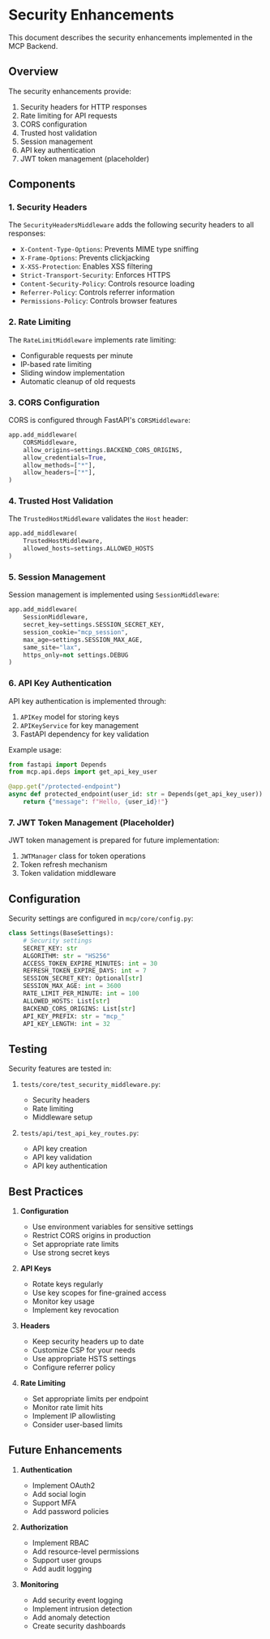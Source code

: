 # Security Enhancements

This document describes the security enhancements implemented in the MCP Backend.

## Overview

The security enhancements provide:

1. Security headers for HTTP responses
2. Rate limiting for API requests
3. CORS configuration
4. Trusted host validation
5. Session management
6. API key authentication
7. JWT token management (placeholder)

## Components

### 1. Security Headers

The `SecurityHeadersMiddleware` adds the following security headers to all responses:

- `X-Content-Type-Options`: Prevents MIME type sniffing
- `X-Frame-Options`: Prevents clickjacking
- `X-XSS-Protection`: Enables XSS filtering
- `Strict-Transport-Security`: Enforces HTTPS
- `Content-Security-Policy`: Controls resource loading
- `Referrer-Policy`: Controls referrer information
- `Permissions-Policy`: Controls browser features

### 2. Rate Limiting

The `RateLimitMiddleware` implements rate limiting:

- Configurable requests per minute
- IP-based rate limiting
- Sliding window implementation
- Automatic cleanup of old requests

### 3. CORS Configuration

CORS is configured through FastAPI's `CORSMiddleware`:

```python
app.add_middleware(
    CORSMiddleware,
    allow_origins=settings.BACKEND_CORS_ORIGINS,
    allow_credentials=True,
    allow_methods=["*"],
    allow_headers=["*"],
)
```

### 4. Trusted Host Validation

The `TrustedHostMiddleware` validates the `Host` header:

```python
app.add_middleware(
    TrustedHostMiddleware,
    allowed_hosts=settings.ALLOWED_HOSTS
)
```

### 5. Session Management

Session management is implemented using `SessionMiddleware`:

```python
app.add_middleware(
    SessionMiddleware,
    secret_key=settings.SESSION_SECRET_KEY,
    session_cookie="mcp_session",
    max_age=settings.SESSION_MAX_AGE,
    same_site="lax",
    https_only=not settings.DEBUG
)
```

### 6. API Key Authentication

API key authentication is implemented through:

1. `APIKey` model for storing keys
2. `APIKeyService` for key management
3. FastAPI dependency for key validation

Example usage:

```python
from fastapi import Depends
from mcp.api.deps import get_api_key_user

@app.get("/protected-endpoint")
async def protected_endpoint(user_id: str = Depends(get_api_key_user)):
    return {"message": f"Hello, {user_id}!"}
```

### 7. JWT Token Management (Placeholder)

JWT token management is prepared for future implementation:

1. `JWTManager` class for token operations
2. Token refresh mechanism
3. Token validation middleware

## Configuration

Security settings are configured in `mcp/core/config.py`:

```python
class Settings(BaseSettings):
    # Security settings
    SECRET_KEY: str
    ALGORITHM: str = "HS256"
    ACCESS_TOKEN_EXPIRE_MINUTES: int = 30
    REFRESH_TOKEN_EXPIRE_DAYS: int = 7
    SESSION_SECRET_KEY: Optional[str]
    SESSION_MAX_AGE: int = 3600
    RATE_LIMIT_PER_MINUTE: int = 100
    ALLOWED_HOSTS: List[str]
    BACKEND_CORS_ORIGINS: List[str]
    API_KEY_PREFIX: str = "mcp_"
    API_KEY_LENGTH: int = 32
```

## Testing

Security features are tested in:

1. `tests/core/test_security_middleware.py`:
   - Security headers
   - Rate limiting
   - Middleware setup

2. `tests/api/test_api_key_routes.py`:
   - API key creation
   - API key validation
   - API key authentication

## Best Practices

1. **Configuration**
   - Use environment variables for sensitive settings
   - Restrict CORS origins in production
   - Set appropriate rate limits
   - Use strong secret keys

2. **API Keys**
   - Rotate keys regularly
   - Use key scopes for fine-grained access
   - Monitor key usage
   - Implement key revocation

3. **Headers**
   - Keep security headers up to date
   - Customize CSP for your needs
   - Use appropriate HSTS settings
   - Configure referrer policy

4. **Rate Limiting**
   - Set appropriate limits per endpoint
   - Monitor rate limit hits
   - Implement IP allowlisting
   - Consider user-based limits

## Future Enhancements

1. **Authentication**
   - Implement OAuth2
   - Add social login
   - Support MFA
   - Add password policies

2. **Authorization**
   - Implement RBAC
   - Add resource-level permissions
   - Support user groups
   - Add audit logging

3. **Monitoring**
   - Add security event logging
   - Implement intrusion detection
   - Add anomaly detection
   - Create security dashboards 